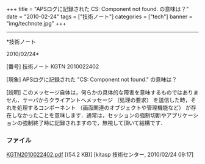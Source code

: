﻿+++
title = "APSログに記録された CS: Component not found. の意味は？"
date = "2010-02-24"
tags = ["技術ノート"]
categories = ["tech"]
banner = "img/technote.jpg"
+++

-----------------------------------------------------------------------------------------------------------------------------

*技術ノート

2010/02/24*


[番号]
技術ノート KGTN 2010022402

[現象]
APSログに記録された "CS: Component not found." の意味は？

[説明]
このメッセージ自体は，何らかの具体的な障害を意味するものではありません．サーバからクライアントへメッセージ
（処理の要求） を送信した時，それを処理するコンポーネント
（画面関連のオブジェクトや管理機能など）
が存在しなかったことを意味します．通常は，セッションの強制切断やアプリケーションの強制終了時に記録されますので，無視して頂いて結構です．


### ファイル





[KGTN2010022402.pdf](http://techreport.kitasp.net/attachments/download/63/KGTN2010022402.pdf)
 [(54.2 KB)] [kitasp 技術センター, 2010/02/24
09:17]
